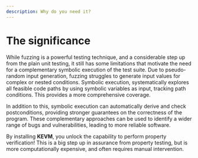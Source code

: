 ```yaml
---
description: Why do you need it?
---
```


# The significance

While fuzzing is a powerful testing technique, and a considerable step up from the plain unit testing, it still has some limitations that motivate the need for a complementary symbolic execution of the test suite. Due to pseudo-random input generation, fuzzing struggles to generate input values for complex or nested conditions. Symbolic execution, systematically explores all feasible code paths by using symbolic variables as input, tracking path conditions. This provides a more comprehensive coverage.

In addition to this, symbolic execution can automatically derive and check postconditions, providing stronger guarantees on the correctness of the program. These complementary approaches can be used to identify a wider range of bugs and vulnerabilities, leading to more reliable software.

By installing **KEVM**, you unlock the capability to perform property verification! This is a big step up in assurance from property testing, but is more computationally expensive, and often requires manual intervention.
